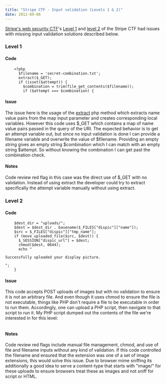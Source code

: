 ```yaml
---
title: "Stripe CTF - Input validation (Levels 1 & 2)"
date: 2012-09-06
---
```

<div xmlns="http://www.w3.org/1999/xhtml"><div><p><a href="http://davescoolblog.blogspot.com/2012/08/stripe-web-security-ctf-summary.html">Stripe's web security CTF</a>'s <a href="https://stripe-ctf.com/levels/1">Level 1</a> and <a href="https://stripe-ctf.com/levels/2">level 2</a> of the Stripe CTF had issues with missing input validation solutions described below.
  </p><h3>
    Level 1
  </h3><h4>
    Code
  </h4><pre><code>    &lt;?php<br />      $filename = 'secret-combination.txt';<br />      extract($_GET);<br />      if (isset($attempt)) {<br />        $combination = trim(file_get_contents($filename));<br />        if ($attempt === $combination) {</code></pre><h4>Issue</h4><p>The issue here is the usage of the <a href="http://www.php.net/manual/en/function.extract.php">extract</a> php method which extracts name value pairs from the map input parameter and creates corresponding local variables. However this code uses $_GET which contains a map of name value pairs passed in the query of the URI. The expected behavior is to get an attempt variable out, but since no input validation is done I can provide a filename variable and overwrite the value of $filename. Providing an empty string gives an empty string $combination which I can match with an empty string $attempt. So without knowing the combination I can get past the combination check.</p><h4>Notes</h4><p>Code review red flag in this case was the direct use of $_GET with no validation. Instead of using extract the developer could try to extract specifically the attempt variable manually without using extract.</p><h3>Level 2</h3><h4>Code</h4><code><pre>    $dest_dir = "uploads/";<br />    $dest = $dest_dir . basename($_FILES["dispic"]["name"]);<br />    $src = $_FILES["dispic"]["tmp_name"];<br />    if (move_uploaded_file($src, $dest)) {<br />      $_SESSION["dispic_url"] = $dest;<br />      chmod($dest, 0644);<br />      echo "<p>Successfully uploaded your display picture.</p>";<br />    }</pre></code><h4>Issue</h4><p>This code accepts POST uploads of images but with no validation to ensure it is not an arbitrary file. And even though it uses chmod to ensure the file is not executable, things like PHP don't require a file to be executable in order to run them. Accordingly, one can upload a PHP script, then navigate to that script to run it. My PHP script dumped out the contents of the file we're interested in for this level:<pre><code><?php echo file_get_contents("../password.txt"); ?></code></pre><h4>
    Notes
  </h4><p>
    Code review red flags include manual file management, chmod, and use of file and filename inputs without any kind of validation. If this code controlled the filename and ensured that the
    extension was one of a set of image extensions, this would solve this issue. Due to browser mime sniffing its additionally a good idea to serve a content-type that starts with "image/" for these
    uploads to ensure browsers treat these as images and not sniff for script or HTML.
  </p></p></div></div>
